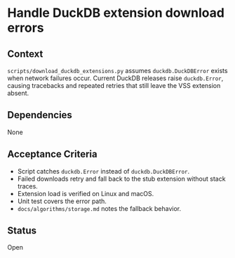 # Handle DuckDB extension download errors

## Context
`scripts/download_duckdb_extensions.py` assumes `duckdb.DuckDBError` exists when
network failures occur. Current DuckDB releases raise `duckdb.Error`, causing
tracebacks and repeated retries that still leave the VSS extension absent.

## Dependencies
None

## Acceptance Criteria
- Script catches `duckdb.Error` instead of `duckdb.DuckDBError`.
- Failed downloads retry and fall back to the stub extension without stack
  traces.
- Extension load is verified on Linux and macOS.
- Unit test covers the error path.
- `docs/algorithms/storage.md` notes the fallback behavior.

## Status
Open

